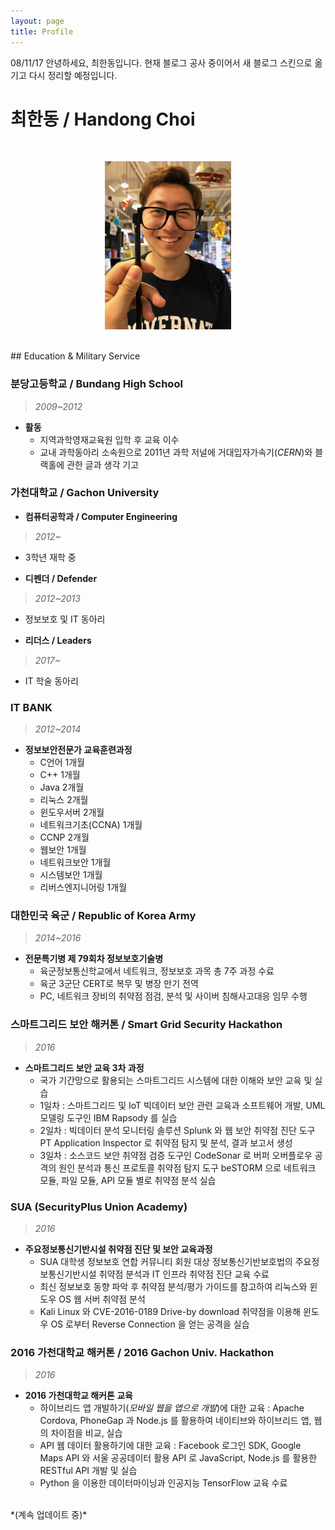 ```yaml
---
layout: page
title: Profile
---
```


<p class="message">
  08/11/17 안녕하세요, 최한동입니다. 현재 블로그 공사 중이어서 새 블로그 스킨으로 옮기고 다시 정리할 예정입니다.
</p>

# 최한동 / Handong Choi
<br>

<p style="text-align:center;">
  <img src="https://raw.githubusercontent.com/henrychoi7/henrychoi7.github.io/master/profile.JPG" width="40%">
</p>

<br>
## Education & Military Service

### 분당고등학교 / Bundang High School
> *2009~2012*

- **활동**
  - 지역과학영재교육원 입학 후 교육 이수
  - 교내 과학동아리 소속원으로 2011년 과학 저널에 거대입자가속기(*CERN*)와 블랙홀에 관한 글과 생각 기고

### 가천대학교 / Gachon University
- **컴퓨터공학과 / Computer Engineering**
> *2012~*

  - 3학년 재학 중

- **디펜더 / Defender**
> *2012~2013*

  - 정보보호 및 IT 동아리

- **리더스 / Leaders**
> *2017~*

  - IT 학술 동아리

### IT BANK
> *2012~2014*

- **정보보안전문가 교육훈련과정**
  - C언어 1개월
  - C++ 1개월
  - Java 2개월
  - 리눅스 2개월
  - 윈도우서버 2개월
  - 네트워크기초(CCNA) 1개월
  - CCNP 2개월
  - 웹보안 1개월
  - 네트워크보안 1개월
  - 시스템보안 1개월
  - 리버스엔지니어링 1개월

### 대한민국 육군 / Republic of Korea Army
> *2014~2016*

- **전문특기병 제 79회차 정보보호기술병**
  - 육군정보통신학교에서 네트워크, 정보보호 과목 총 7주 과정 수료
  - 육군 3군단 CERT로 복무 및 병장 만기 전역
  - PC, 네트워크 장비의 취약점 점검, 분석 및 사이버 침해사고대응 임무 수행

### 스마트그리드 보안 해커톤 / Smart Grid Security Hackathon
> *2016*

- **스마트그리드 보안 교육 3차 과정**
  - 국가 기간망으로 활용되는 스마트그리드 시스템에 대한 이해와 보안 교육 및 실습
  - 1일차 : 스마트그리드 및 IoT 빅데이터 보안 관련 교육과 소프트웨어 개발, UML 모델링 도구인 IBM Rapsody 를 실습
  - 2일차 : 빅데이터 분석 모니터링 솔루션 Splunk 와 웹 보안 취약점 진단 도구 PT Application Inspector 로 취약점 탐지 및 분석, 결과 보고서 생성
  - 3일차 : 소스코드 보안 취약점 검증 도구인 CodeSonar 로 버퍼 오버플로우 공격의 원인 분석과 통신 프로토콜 취약점 탐지 도구 beSTORM 으로 네트워크 모듈, 파일 모듈, API 모듈 별로 취약점 분석 실습

### SUA (SecurityPlus Union Academy)
> *2016*

- **주요정보통신기반시설 취약점 진단 및 보안 교육과정**
  - SUA 대학생 정보보호 연합 커뮤니티 회원 대상 정보통신기반보호법의 주요정보통신기반시설 취약점 분석과 IT 인프라 취약점 진단 교육 수료
  - 최신 정보보호 동향 파악 후 취약점 분석/평가 가이드를 참고하여 리눅스와 윈도우 OS 웹 서버 취약점 분석
  - Kali Linux 와 CVE-2016-0189 Drive-by download 취약점을 이용해 윈도우 OS 로부터 Reverse Connection 을 얻는 공격을 실습

### 2016 가천대학교 해커톤 / 2016 Gachon Univ. Hackathon
> *2016*

- **2016 가천대학교 해커톤 교육**
  - 하이브리드 앱 개발하기(*모바일 웹을 앱으로 개발*)에 대한 교육 : Apache Cordova, PhoneGap 과 Node.js 를 활용하여 네이티브와 하이브리드 앱, 웹의 차이점을 비교, 실습
  - API 웹 데이터 활용하기에 대한 교육 : Facebook 로그인 SDK, Google Maps API 와 서울 공공데이터 활용 API 로 JavaScript, Node.js 를 활용한 RESTful API 개발 및 실습
  - Python 을 이용한 데이터마이닝과 인공지능 TensorFlow 교육 수료

<br>
*(계속 업데이트 중)*
